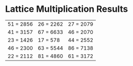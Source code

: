 # Lattice Multiplication Results

|   |   |   |
|---|---|---|
| 51 = 2856 | 26 = 2262 | 27 = 2079 |
| 41 = 3157 | 67 = 6633 | 46 = 2070 |
| 23 = 1426 | 17 = 578 | 44 = 2552 |
| 46 = 2300 | 63 = 5544 | 86 = 7138 |
| 22 = 2112 | 81 = 4860 | 61 = 3172 |
